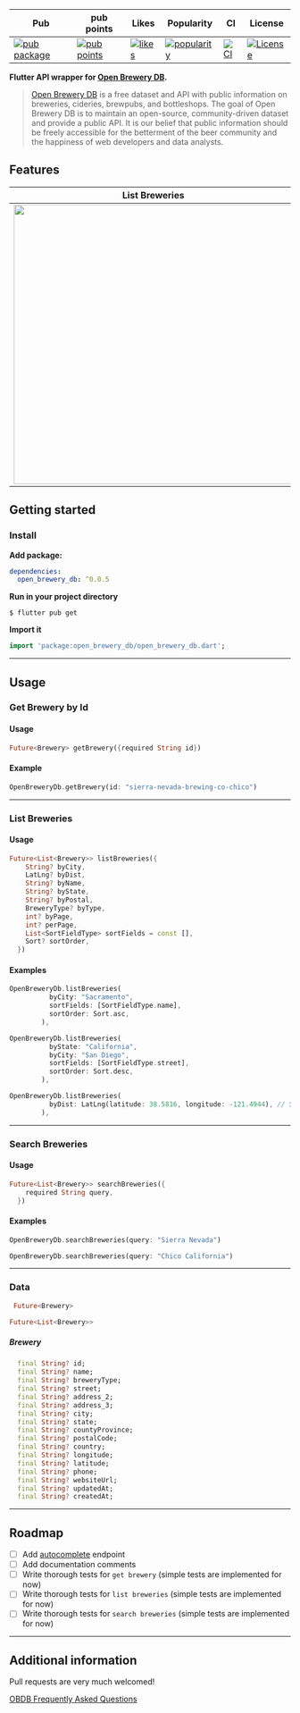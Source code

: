 | Pub                                                                                                          | pub points                                                                                                       | Likes                                                                                                | Popularity                                                                                                     | CI                                                                                                                                                                          | License                                                                                                                 |
| ------------------------------------------------------------------------------------------------------------ | ---------------------------------------------------------------------------------------------------------------- | ---------------------------------------------------------------------------------------------------- | -------------------------------------------------------------------------------------------------------------- | --------------------------------------------------------------------------------------------------------------------------------------------------------------------------- | ----------------------------------------------------------------------------------------------------------------------- |
| [![pub package](https://img.shields.io/pub/v/open_brewery_db.svg)](https://pub.dev/packages/open_brewery_db) | [![pub points](https://badges.bar/open_brewery_db/pub%20points)](https://pub.dev/packages/open_brewery_db/score) | [![likes](https://badges.bar/open_brewery_db/likes)](https://pub.dev/packages/open_brewery_db/score) | [![popularity](https://badges.bar/open_brewery_db/popularity)](https://pub.dev/packages/open_brewery_db/score) | [![CI](https://github.com/claytonjacobs/open_brewery_db/actions/workflows/main.yml/badge.svg)](https://github.com/claytonjacobs/open_brewery_db/actions/workflows/main.yml) | [![License](https://img.shields.io/badge/License-BSD_3--Clause-blue.svg)](https://opensource.org/licenses/BSD-3-Clause) |

**Flutter API wrapper for [Open Brewery DB](https://www.openbrewerydb.org/).**

> [Open Brewery DB](https://www.openbrewerydb.org/) is a free dataset and API with public information on breweries, cideries, brewpubs, and bottleshops. The goal of Open Brewery DB is to maintain an open-source, community-driven dataset and provide a public API. It is our belief that public information should be freely accessible for the betterment of the beer community and the happiness of web developers and data analysts.

## Features

| List Breweries                                                                                                                       | Get Brewery                                                                                                                       | Search Brewery                                                                                                                         |
| ------------------------------------------------------------------------------------------------------------------------------------ | --------------------------------------------------------------------------------------------------------------------------------- | -------------------------------------------------------------------------------------------------------------------------------------- |
| <img src="https://github.com/claytonjacobs/open_brewery_db/raw/main/example/assets/readme_images/list_breweries.gif" height="500" /> | <img src="https://github.com/claytonjacobs/open_brewery_db/raw/main/example/assets/readme_images/get_brewery.gif" height="500" /> | <img src="https://github.com/claytonjacobs/open_brewery_db/raw/main/example/assets/readme_images/search_breweries.gif" height="500" /> |

## Getting started

### Install

**Add package:**

```yaml
dependencies:
  open_brewery_db: ^0.0.5
```

**Run in your project directory**

```
$ flutter pub get
```

**Import it**

```dart
import 'package:open_brewery_db/open_brewery_db.dart';
```

---

## Usage

### Get Brewery by Id

#### Usage

```dart
Future<Brewery> getBrewery({required String id})
```

#### Example

```dart
OpenBreweryDb.getBrewery(id: "sierra-nevada-brewing-co-chico")
```

---

### List Breweries

#### Usage

```dart
Future<List<Brewery>> listBreweries({
    String? byCity,
    LatLng? byDist,
    String? byName,
    String? byState,
    String? byPostal,
    BreweryType? byType,
    int? byPage,
    int? perPage,
    List<SortFieldType> sortFields = const [],
    Sort? sortOrder,
  })
```

#### Examples

```dart
OpenBreweryDb.listBreweries(
          byCity: "Sacramento",
          sortFields: [SortFieldType.name],
          sortOrder: Sort.asc,
        ),
```

```dart
OpenBreweryDb.listBreweries(
          byState: "California",
          byCity: "San Diego",
          sortFields: [SortFieldType.street],
          sortOrder: Sort.desc,
        ),
```

```dart
OpenBreweryDb.listBreweries(
          byDist: LatLng(latitude: 38.5816, longitude: -121.4944), // Sacramento, CA
        ),
```

---

### Search Breweries

#### Usage

```dart
Future<List<Brewery>> searchBreweries({
    required String query,
  })
```

#### Examples

```dart
OpenBreweryDb.searchBreweries(query: "Sierra Nevada")
```

```dart
OpenBreweryDb.searchBreweries(query: "Chico California")
```

---

### Data

```dart
 Future<Brewery>
```

```dart
Future<List<Brewery>>
```

##### Brewery

```dart
  final String? id;
  final String? name;
  final String? breweryType;
  final String? street;
  final String? address_2;
  final String? address_3;
  final String? city;
  final String? state;
  final String? countyProvince;
  final String? postalCode;
  final String? country;
  final String? longitude;
  final String? latitude;
  final String? phone;
  final String? websiteUrl;
  final String? updatedAt;
  final String? createdAt;
```

---

## Roadmap

- [ ] Add [autocomplete](https://www.openbrewerydb.org/documentation/04-autocomplete) endpoint
- [ ] Add documentation comments
- [ ] Write thorough tests for `get brewery` (simple tests are implemented for now)
- [ ] Write thorough tests for `list breweries` (simple tests are implemented for now)
- [ ] Write thorough tests for `search breweries` (simple tests are implemented for now)

---

## Additional information

Pull requests are very much welcomed!

[OBDB Frequently Asked Questions](https://www.openbrewerydb.org/faq)
